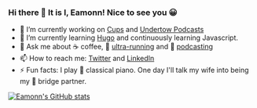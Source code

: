 ### Hi there 👋 It is I, Eamonn! Nice to see you 😀

- 🔭 I’m currently working on [Cups](https://cupsespressocafe.com/) and [Undertow Podcasts](https://www.eamonncottrell.com/podcasts/)
- 🌱 I’m currently learning [Hugo](https://gohugo.io/) and continuously learning Javascript.
- 💬 Ask me about :coffee: coffee, :running: [ultra-running](https://www.strava.com/athletes/24426538) and :microphone: [podcasting](https://www.eamonncottrell.com/podcasts/)
- 📫 How to reach me: [Twitter](https://twitter.com/EamonnCottrell) and [LinkedIn](https://www.linkedin.com/in/eamonncottrell/)
- ⚡ Fun facts: I play :musical_keyboard: classical piano. One day I'll talk my wife into being my :flower_playing_cards: bridge partner.
<!--
**sieis/sieis** is a ✨ _special_ ✨ repository because its `README.md` (this file) appears on your GitHub profile.

Here are some ideas to get you started:

- 

- 👯 I’m looking to collaborate on ...
- 🤔 I’m looking for help with ...

- 📫 How to reach me: ...
- 😄 Pronouns: ...
- ⚡ Fun fact: ...
-->

[![Eamonn's GitHub stats](https://github-readme-stats.vercel.app/api?username=sieis)](https://github.com/anuraghazra/github-readme-stats)
